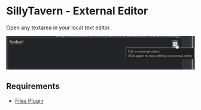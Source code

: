# SillyTavern - External Editor

Open any textarea in your local text editor.

![](./README/stee-01.png)

## Requirements
- [Files Plugin](https://github.com/LenAnderson/SillyTavern-Files)
